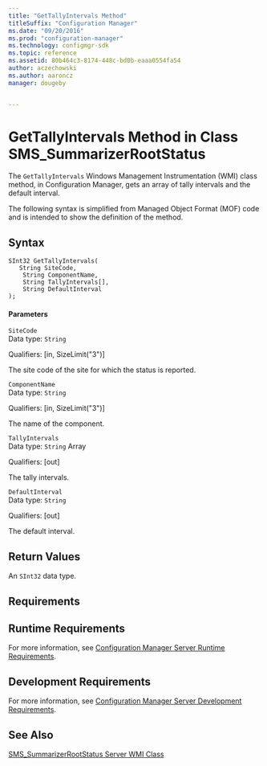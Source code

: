 ```yaml
---
title: "GetTallyIntervals Method"
titleSuffix: "Configuration Manager"
ms.date: "09/20/2016"
ms.prod: "configuration-manager"
ms.technology: configmgr-sdk
ms.topic: reference
ms.assetid: 80b464c3-8174-448c-bd0b-eaaa0554fa54
author: aczechowski
ms.author: aaroncz
manager: dougeby


---
```

# GetTallyIntervals Method in Class SMS_SummarizerRootStatus
The `GetTallyIntervals` Windows Management Instrumentation (WMI) class method, in Configuration Manager, gets an array of tally intervals and the default interval.  

 The following syntax is simplified from Managed Object Format (MOF) code and is intended to show the definition of the method.  

## Syntax  

```  
SInt32 GetTallyIntervals(  
   String SiteCode,  
    String ComponentName,  
    String TallyIntervals[],  
    String DefaultInterval  
);  
```  

#### Parameters  
 `SiteCode`  
 Data type: `String`  

 Qualifiers: [in, SizeLimit("3")]  

 The site code of the site for which the status is reported.  

 `ComponentName`  
 Data type: `String`  

 Qualifiers: [in, SizeLimit("3")]  

 The name of the component.  

 `TallyIntervals`  
 Data type: `String` Array  

 Qualifiers: [out]  

 The tally intervals.  

 `DefaultInterval`  
 Data type: `String`  

 Qualifiers: [out]  

 The default interval.  

## Return Values  
 An `SInt32` data type.  

## Requirements  

## Runtime Requirements  
 For more information, see [Configuration Manager Server Runtime Requirements](../../../../../develop/core/reqs/server-runtime-requirements.md).  

## Development Requirements  
 For more information, see [Configuration Manager Server Development Requirements](../../../../../develop/core/reqs/server-development-requirements.md).  

## See Also  
 [SMS_SummarizerRootStatus Server WMI Class](../../../../../develop/reference/core/servers/manage/sms_summarizerrootstatus-server-wmi-class.md)
